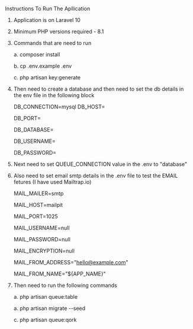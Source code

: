 Instructions To Run The Apllication
1. Application is on Laravel 10
2. Minimum PHP versions required - 8.1
3. Commands that are need to run

   a. composer install

   b. cp .env.example .env

   c. php artisan key:generate

5. Then need to create a database and then need to set the db details in the env file in the following block

    DB_CONNECTION=mysql
    DB_HOST=

    DB_PORT=

    DB_DATABASE=

    DB_USERNAME=

    DB_PASSWORD=
6. Next need to set QUEUE_CONNECTION value in the .env to "database"
7. Also need to set email smtp details in the .env file to test the EMAIL fetures (I have used Mailtrap.io)

    MAIL_MAILER=smtp

    MAIL_HOST=mailpit

    MAIL_PORT=1025

    MAIL_USERNAME=null

    MAIL_PASSWORD=null

    MAIL_ENCRYPTION=null

    MAIL_FROM_ADDRESS="hello@example.com"

    MAIL_FROM_NAME="${APP_NAME}"
8. Then need to run the following commands

   a. php artisan queue:table

   a. php artisan migrate --seed

   c. php artisan queue:qork
   
